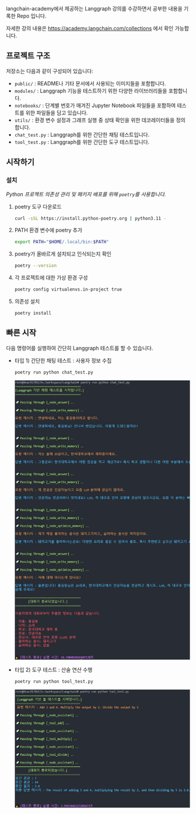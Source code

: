 langchain-academy에서 제공하는 Langgraph 강의를 수강하면서 공부한 내용을 기록한 Repo 입니다.

자세한 강의 내용은 https://academy.langchain.com/collections 에서 확인 가능합니다. 


## 프로젝트 구조

저장소는 다음과 같이 구성되어 있습니다:

- `public/` : README나 기타 문서에서 사용되는 이미지들을 포함합니다.
- `modules/` : Langgraph 기능을 테스트하기 위한 다양한 라이브러리들을 포함합니다.
- `notebooks/` : 단계별 번호가 매겨진 Jupyter Notebook 파일들을 포함하여 테스트를 위한 파일들을 담고 있습니다.
- `utils/` : 환경 변수 설정과 그래프 실행 중 상태 확인을 위한 데코레이터들을 정의합니다.
- `chat_test.py` : Langgraph를 위한 간단한 채팅 테스트입니다.
- `tool_test.py` : Langgraph를 위한 간단한 도구 테스트입니다.

## 시작하기

### 설치
_Python 프로젝트 의존성 관리 및 패키지 배포를 위해 `poetry`를 사용합니다._

1. poetry 도구 다운로드
    ```bash
    curl -sSL https://install.python-poetry.org | python3.11 -
    ```

2. PATH 환경 변수에 poetry 추가

    ```bash
    export PATH="$HOME/.local/bin:$PATH"
    ```

3. poetry가 올바르게 설치되고 인식되는지 확인

    ```bash
    poetry --version
    ```

4. 각 프로젝트에 대한 가상 환경 구성

    ```bash
    poetry config virtualenvs.in-project true
    ```

5. 의존성 설치

    ```bash
    poetry install
    ```

## 빠른 시작

다음 명령어를 실행하여 간단히 Langgraph 테스트를 할 수 있습니다.

- 타입 1) 간단한 채팅 테스트 : 사용자 정보 수집

    ```bash
    poetry run python chat_test.py
    ```

    ![chat_test](./public/chat_test.png)

- 타입 2) 도구 테스트 : 산술 연산 수행

    ```bash
    poetry run python tool_test.py
    ```

    ![tool_test](./public/tool_test.png)
